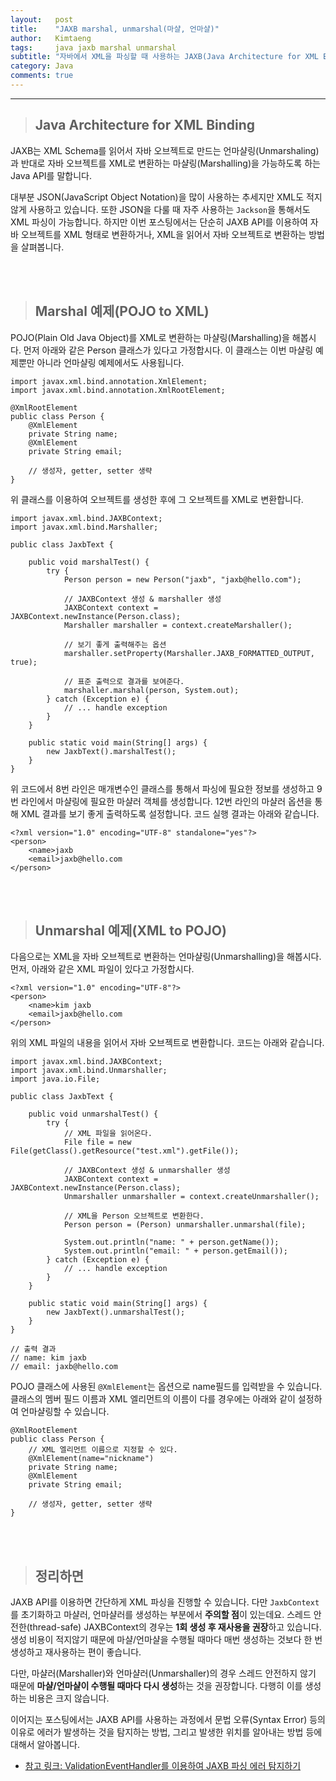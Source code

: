 ```yaml
---
layout:   post
title:    "JAXB marshal, unmarshal(마샬, 언마샬)"
author:   Kimtaeng
tags: 	  java jaxb marshal unmarshal
subtitle: "자바에서 XML을 파싱할 때 사용하는 JAXB(Java Architecture for XML Binding) API로 마샬링, 언마샬링을 해보자."
category: Java
comments: true
---
```


<hr/>

> ## Java Architecture for XML Binding

JAXB는 XML Schema를 읽어서 자바 오브젝트로 만드는 언마샬링(Unmarshaling)과
반대로 자바 오브젝트를 XML로 변환하는 마샬링(Marshalling)을 가능하도록 하는 Java API를 말합니다.

대부분 JSON(JavaScript Object Notation)을 많이 사용하는 추세지만 XML도 적지않게 사용하고 있습니다.
또한 JSON을 다룰 때 자주 사용하는 ```Jackson```을 통해서도 XML 파싱이 가능합니다. 하지만 이번 포스팅에서는 
단순히 JAXB API를 이용하여 자바 오브젝트를 XML 형태로 변환하거나, XML을 읽어서 자바 오브젝트로 변환하는 방법을 살펴봅니다.

<br/><br/>

> ## Marshal 예제(POJO to XML)

POJO(Plain Old Java Object)를 XML로 변환하는 마샬링(Marshalling)을 해봅시다.
먼저 아래와 같은 Person 클래스가 있다고 가정합시다. 이 클래스는 이번 마샬링 예제뿐만 아니라 언마샬링 예제에서도 사용됩니다.

<pre class="line-numbers"><code class="language-java" data-start="1">import javax.xml.bind.annotation.XmlElement;
import javax.xml.bind.annotation.XmlRootElement;

@XmlRootElement
public class Person {
    @XmlElement
    private String name;
    @XmlElement
    private String email;
    
    // 생성자, getter, setter 생략
}
</code></pre>

위 클래스를 이용하여 오브젝트를 생성한 후에 그 오브젝트를 XML로 변환합니다.

<pre class="line-numbers"><code class="language-java" data-start="1">import javax.xml.bind.JAXBContext;
import javax.xml.bind.Marshaller;

public class JaxbText {

    public void marshalTest() {
        try {
            Person person = new Person("jaxb", "jaxb@hello.com");

            // JAXBContext 생성 & marshaller 생성
            JAXBContext context = JAXBContext.newInstance(Person.class);
            Marshaller marshaller = context.createMarshaller();

            // 보기 좋게 출력해주는 옵션
            marshaller.setProperty(Marshaller.JAXB_FORMATTED_OUTPUT, true);

            // 표준 출력으로 결과를 보여준다.
            marshaller.marshal(person, System.out);
        } catch (Exception e) {
            // ... handle exception
        }
    }

    public static void main(String[] args) {
        new JaxbText().marshalTest();
    }
}
</code></pre>

위 코드에서 8번 라인은 매개변수인 클래스를 통해서 파싱에 필요한 정보를 생성하고 9번 라인에서 마샬링에 필요한 마샬러 객체를 생성합니다.
12번 라인의 마샬러 옵션을 통해 XML 결과를 보기 좋게 출력하도록 설정합니다. 코드 실행 결과는 아래와 같습니다.  

<pre class="line-numbers"><code class="language-xml" data-start="1">&lt;?xml version="1.0" encoding="UTF-8" standalone="yes"?>
&lt;person>
    &lt;name>jaxb</name>
    &lt;email>jaxb@hello.com</email>
&lt;/person>
</code></pre>

<br/><br/>

> ## Unmarshal 예제(XML to POJO)

다음으로는 XML을 자바 오브젝트로 변환하는 언마샬링(Unmarshalling)을 해봅시다.
먼저, 아래와 같은 XML 파일이 있다고 가정합시다.

<pre class="line-numbers"><code class="language-xml" data-start="1">&lt;?xml version="1.0" encoding="UTF-8"?>
&lt;person>
    &lt;name>kim jaxb</name>
    &lt;email>jaxb@hello.com</email>
&lt;/person>
</code></pre>

위의 XML 파일의 내용을 읽어서 자바 오브젝트로 변환합니다. 코드는 아래와 같습니다.

<pre class="line-numbers"><code class="language-java" data-start="1">import javax.xml.bind.JAXBContext;
import javax.xml.bind.Unmarshaller;
import java.io.File;

public class JaxbText {

    public void unmarshalTest() {
        try {
            // XML 파일을 읽어온다.
            File file = new File(getClass().getResource("test.xml").getFile());
            
            // JAXBContext 생성 & unmarshaller 생성
            JAXBContext context = JAXBContext.newInstance(Person.class);
            Unmarshaller unmarshaller = context.createUnmarshaller();
            
            // XML을 Person 오브젝트로 변환한다.
            Person person = (Person) unmarshaller.unmarshal(file);
            
            System.out.println("name: " + person.getName());
            System.out.println("email: " + person.getEmail());
        } catch (Exception e) {
            // ... handle exception
        }
    }
    
    public static void main(String[] args) {
        new JaxbText().unmarshalTest();
    }
}

// 출력 결과
// name: kim jaxb
// email: jaxb@hello.com
</code></pre>

POJO 클래스에 사용된 ```@XmlElement```는 옵션으로 name필드를 입력받을 수 있습니다.
클래스의 멤버 필드 이름과 XML 엘리먼트의 이름이 다를 경우에는 아래와 같이 설정하여 언마샬링할 수 있습니다.


<pre class="line-numbers"><code class="language-java" data-start="1">@XmlRootElement
public class Person {
    // XML 엘리먼트 이름으로 지정할 수 있다.
    @XmlElement(name="nickname")
    private String name;
    @XmlElement
    private String email;
    
    // 생성자, getter, setter 생략
}
</code></pre>

<br/><br/>

> ## 정리하면

JAXB API를 이용하면 간단하게 XML 파싱을 진행할 수 있습니다. 다만 ```JaxbContext```를 초기화하고 마샬러, 언마샬러를 생성하는
부분에서 **주의할 점**이 있는데요. 스레드 안전한(thread-safe) JAXBContext의 경우는 **1회 생성 후 재사용을 권장**하고 있습니다.
생성 비용이 적지않기 때문에 마샬/언마샬을 수행될 때마다 매번 생성하는 것보다 한 번 생성하고 재사용하는 편이 좋습니다.

다만, 마샬러(Marshaller)와 언마샬러(Unmarshaller)의 경우 스레드 안전하지 않기 때문에 **마샬/언마샬이 수행될 때마다 다시
생성**하는 것을 권장합니다. 다행히 이를 생성하는 비용은 크지 않습니다.

이어지는 포스팅에서는 JAXB API를 사용하는 과정에서 문법 오류(Syntax Error) 등의 이유로 에러가 발생하는 것을 탐지하는
방법, 그리고 발생한 위치를 알아내는 방법 등에대해서 알아봅니다.
 
- <a href="/post/jaxb-validation-event-handler" target="_blank">참고 링크: ValidationEventHandler를 이용하여 JAXB 파싱 에러 탐지하기</a> 